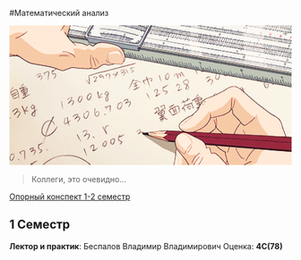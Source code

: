 #Математический анализ


<img alt="Cry" src="https://github.com/Gastozavr/itmo/blob/main/pictures/math.gif" height="250">

> Коллеги, это очевидно...

[Опорный конспект 1-2 семестр](https://drive.google.com/file/d/1djjiNfdQDAWuMCLIH2Q0yms76Agb54MP/view)

## 1 Семестр

**Лектор и практик**: Беспалов Владимир Владимирович
Оценка: **4C(78)**
